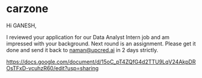 # carzone
Hi GANESH,

I reviewed your application for our Data Analyst Intern job and am impressed with your background. Next round is an assignment. Please get it done and send it back to naman@upcred.ai in 2 days strictly.

https://docs.google.com/document/d/15oC_pT4ZQfG4d2TTU9LqV24AkpDROsTFxD-vcuhzR60/edit?usp=sharing
